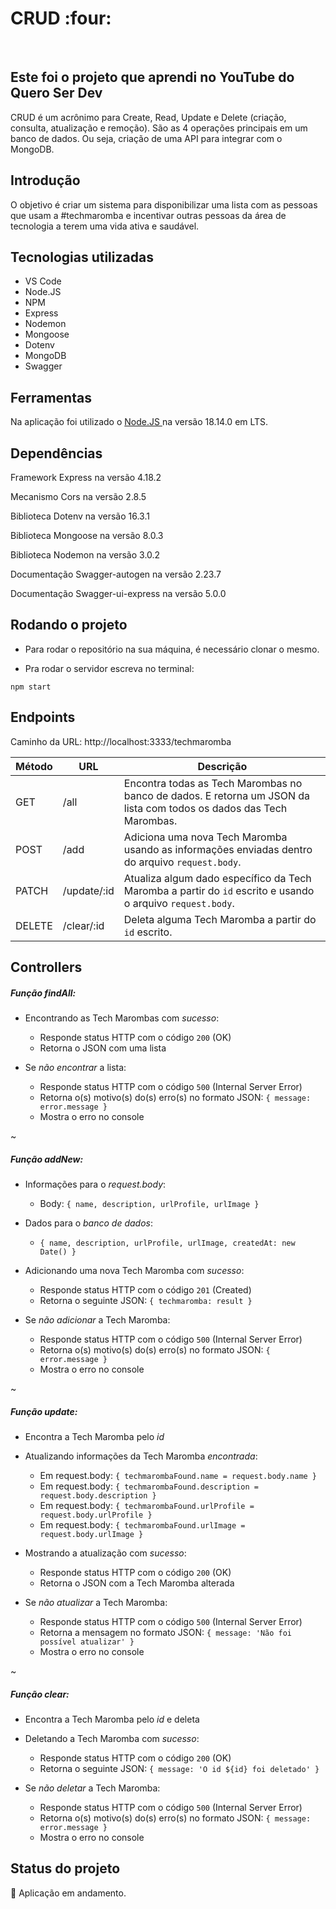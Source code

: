 <h1> CRUD :four: </h1>
<br>

<h2> Este foi o projeto que aprendi no YouTube do Quero Ser Dev </h2>
<p> CRUD é um acrônimo para Create, Read, Update e Delete (criação, consulta, atualização e remoção). São as 4 operações principais em um banco de dados. Ou seja, criação de uma API para integrar com o MongoDB. </p>

<h2> Introdução </h2>
O objetivo é criar um sistema para disponibilizar uma lista com as pessoas que usam a #techmaromba e incentivar outras pessoas da área de tecnologia a terem uma vida ativa e saudável.

## Tecnologias utilizadas
* VS Code
* Node.JS
* NPM
* Express
* Nodemon
* Mongoose
* Dotenv
* MongoDB
* Swagger

## Ferramentas
Na aplicação foi utilizado o <a href="https://nodejs.org/en/download" target="_blank" > Node.JS </a>  na versão 18.14.0 em LTS.


## Dependências 
Framework Express na versão 4.18.2 

Mecanismo Cors na versão 2.8.5

Biblioteca Dotenv na versão 16.3.1

Biblioteca Mongoose na versão 8.0.3

Biblioteca Nodemon na versão 3.0.2

Documentação Swagger-autogen na versão 2.23.7

Documentação Swagger-ui-express na versão 5.0.0


## Rodando o projeto
- Para rodar o repositório na sua máquina, é necessário clonar o mesmo.
  
- Pra rodar o servidor escreva no terminal:
```
npm start
```


## Endpoints
<p> Caminho da URL: http://localhost:3333/techmaromba </p>

| Método | URL             | Descrição                                                                                                                                                                                         |
| ------ | --------------  | ------------------------------------------------------------------------------------------------------                                                                                            |
| GET    | /all        | Encontra todas as Tech Marombas no banco de dados. E retorna um JSON da lista com todos os dados das Tech Marombas. |
| POST   | /add        | Adiciona uma nova Tech Maromba usando as informações enviadas dentro do arquivo `request.body`. |
| PATCH  | /update/:id | Atualiza algum dado específico da Tech Maromba a partir do `id` escrito e usando o arquivo `request.body`. |
| DELETE | /clear/:id  | Deleta alguma Tech Maromba a partir do `id` escrito. | 


## Controllers

##### Função findAll:

- Encontrando as Tech Marombas com _sucesso_:

  - Responde status HTTP com o código `200` (OK)
  - Retorna o JSON com uma lista

- Se _não encontrar_ a lista:

  - Responde status HTTP com o código `500` (Internal Server Error)
  - Retorna o(s) motivo(s) do(s) erro(s) no formato JSON: `{ message: error.message }`
  - Mostra o erro no console
     
~

##### Função addNew:

- Informações para o _request.body_:
  
  - Body: `{ name, description, urlProfile, urlImage }`

- Dados para o _banco de dados_:
  
  - `{ name, description, urlProfile, urlImage, createdAt: new Date() }`

- Adicionando uma nova Tech Maromba com _sucesso_:

  - Responde status HTTP com o código `201` (Created)
  - Retorna o seguinte JSON: `{ techmaromba: result }`

- Se _não adicionar_ a Tech Maromba:

  - Responde status HTTP com o código `500` (Internal Server Error)
  - Retorna o(s) motivo(s) do(s) erro(s) no formato JSON: `{ error.message }`
  - Mostra o erro no console
 
~

##### Função update:

- Encontra a Tech Maromba pelo _id_
 
- Atualizando informações da Tech Maromba _encontrada_:
  
  - Em request.body: `{ techmarombaFound.name = request.body.name }`
  - Em request.body: `{ techmarombaFound.description = request.body.description }`
  - Em request.body: `{ techmarombaFound.urlProfile = request.body.urlProfile }`
  - Em request.body: `{ techmarombaFound.urlImage = request.body.urlImage }`

- Mostrando a atualização com _sucesso_:

  - Responde status HTTP com o código `200` (OK)
  - Retorna o JSON com a Tech Maromba alterada
 
- Se _não atualizar_ a Tech Maromba:

  - Responde status HTTP com o código `500` (Internal Server Error)
  - Retorna a mensagem no formato JSON: `{ message: 'Não foi possível atualizar' }`
  - Mostra o erro no console
    
~

##### Função clear:

- Encontra a Tech Maromba pelo _id_ e deleta
  
- Deletando a Tech Maromba com _sucesso_:

  - Responde status HTTP com o código `200` (OK)
  - Retorna o seguinte JSON: `{ message: 'O id ${id} foi deletado' }`
 
- Se _não deletar_ a Tech Maromba:

  - Responde status HTTP com o código `500` (Internal Server Error)
  - Retorna o(s) motivo(s) do(s) erro(s) no formato JSON: `{ message: error.message }`
  - Mostra o erro no console


## Status do projeto
:construction: Aplicação em andamento.
